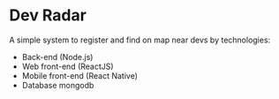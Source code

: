# Dev Radar
A simple system to register and find on map near devs by technologies: 
- Back-end (Node.js)
- Web front-end (ReactJS)
- Mobile front-end (React Native)
- Database mongodb
